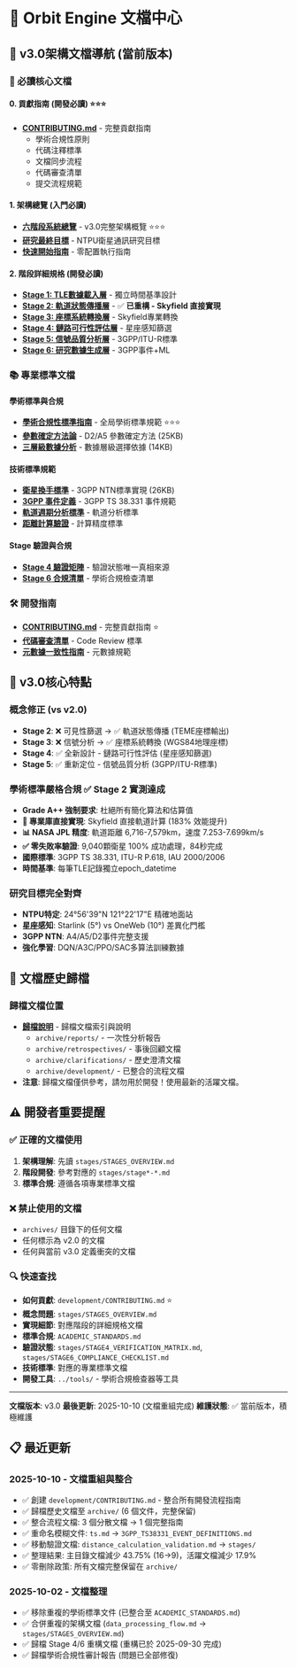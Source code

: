 # 📖 Orbit Engine 文檔中心

## 🎯 v3.0架構文檔導航 (當前版本)

### 🚀 必讀核心文檔

#### 0. 貢獻指南 (開發必讀) ⭐⭐⭐
- **[CONTRIBUTING.md](development/CONTRIBUTING.md)** - 完整貢獻指南
  - 學術合規性原則
  - 代碼注釋標準
  - 文檔同步流程
  - 代碼審查清單
  - 提交流程規範

#### 1. 架構總覽 (入門必讀)
- **[六階段系統總覽](stages/STAGES_OVERVIEW.md)** - v3.0完整架構概覽 ⭐⭐⭐
- **[研究最終目標](final.md)** - NTPU衛星通訊研究目標
- **[快速開始指南](QUICK_START.md)** - 零配置執行指南

#### 2. 階段詳細規格 (開發必讀)
- **[Stage 1: TLE數據載入層](stages/stage1-specification.md)** - 獨立時間基準設計
- **[Stage 2: 軌道狀態傳播層](stages/stage2-orbital-computing.md)** - ✅ **已重構 - Skyfield 直接實現**
- **[Stage 3: 座標系統轉換層](stages/stage3-signal-analysis.md)** - Skyfield專業轉換
- **[Stage 4: 鏈路可行性評估層](stages/stage4-link-feasibility.md)** - 星座感知篩選
- **[Stage 5: 信號品質分析層](stages/stage5-signal-analysis.md)** - 3GPP/ITU-R標準
- **[Stage 6: 研究數據生成層](stages/stage6-research-optimization.md)** - 3GPP事件+ML

### 📚 專業標準文檔

#### 學術標準與合規
- **[學術合規性標準指南](ACADEMIC_STANDARDS.md)** - 全局學術標準規範 ⭐⭐⭐
- **[參數確定方法論](parameter_determination_methodology.md)** - D2/A5 參數確定方法 (25KB)
- **[三層級數據分析](三層級數據分析與參數選擇依據.md)** - 數據層級選擇依據 (14KB)

#### 技術標準規範
- **[衛星換手標準](satellite_handover_standards.md)** - 3GPP NTN標準實現 (26KB)
- **[3GPP 事件定義](3GPP_TS38331_EVENT_DEFINITIONS.md)** - 3GPP TS 38.331 事件規範
- **[軌道週期分析標準](orbital_period_analysis_standards.md)** - 軌道分析標準
- **[距離計算驗證](stages/distance_calculation_validation.md)** - 計算精度標準

#### Stage 驗證與合規
- **[Stage 4 驗證矩陣](stages/STAGE4_VERIFICATION_MATRIX.md)** - 驗證狀態唯一真相來源
- **[Stage 6 合規清單](stages/STAGE6_COMPLIANCE_CHECKLIST.md)** - 學術合規檢查清單

### 🛠️ 開發指南
- **[CONTRIBUTING.md](development/CONTRIBUTING.md)** - 完整貢獻指南 ⭐
- **[代碼審查清單](development/CODE_REVIEW_CHECKLIST.md)** - Code Review 標準
- **[元數據一致性指南](development/METADATA_CONSISTENCY_GUIDE.md)** - 元數據規範

## 🎯 v3.0核心特點

### 概念修正 (vs v2.0)
- **Stage 2**: ❌ 可見性篩選 → ✅ 軌道狀態傳播 (TEME座標輸出)
- **Stage 3**: ❌ 信號分析 → ✅ 座標系統轉換 (WGS84地理座標)
- **Stage 4**: ✅ 全新設計 - 鏈路可行性評估 (星座感知篩選)
- **Stage 5**: ✅ 重新定位 - 信號品質分析 (3GPP/ITU-R標準)

### 學術標準嚴格合規 ✅ **Stage 2 實測達成**
- **Grade A++ 強制要求**: 杜絕所有簡化算法和估算值
- **🚀 專業庫直接實現**: Skyfield 直接軌道計算 (183% 效能提升)
- **📊 NASA JPL 精度**: 軌道距離 6,716-7,579km，速度 7.253-7.699km/s
- **✅ 零失敗率驗證**: 9,040顆衛星 100% 成功處理，84秒完成
- **國際標準**: 3GPP TS 38.331, ITU-R P.618, IAU 2000/2006
- **時間基準**: 每筆TLE記錄獨立epoch_datetime

### 研究目標完全對齊
- **NTPU特定**: 24°56'39"N 121°22'17"E 精確地面站
- **星座感知**: Starlink (5°) vs OneWeb (10°) 差異化門檻
- **3GPP NTN**: A4/A5/D2事件完整支援
- **強化學習**: DQN/A3C/PPO/SAC多算法訓練數據

## 📂 文檔歷史歸檔

### 歸檔文檔位置
- **[歸檔說明](archive/README.md)** - 歸檔文檔索引與說明
  - `archive/reports/` - 一次性分析報告
  - `archive/retrospectives/` - 事後回顧文檔
  - `archive/clarifications/` - 歷史澄清文檔
  - `archive/development/` - 已整合的流程文檔
- **注意**: 歸檔文檔僅供參考，請勿用於開發！使用最新的活躍文檔。

## ⚠️ 開發者重要提醒

### ✅ 正確的文檔使用
1. **架構理解**: 先讀 `stages/STAGES_OVERVIEW.md`
2. **階段開發**: 參考對應的 `stages/stage*-*.md`
3. **標準合規**: 遵循各項專業標準文檔

### ❌ 禁止使用的文檔
- `archives/` 目錄下的任何文檔
- 任何標示為 v2.0 的文檔
- 任何與當前 v3.0 定義衝突的文檔

### 🔍 快速查找
- **如何貢獻**: `development/CONTRIBUTING.md` ⭐
- **概念問題**: `stages/STAGES_OVERVIEW.md`
- **實現細節**: 對應階段的詳細規格文檔
- **標準合規**: `ACADEMIC_STANDARDS.md`
- **驗證狀態**: `stages/STAGE4_VERIFICATION_MATRIX.md`, `stages/STAGE6_COMPLIANCE_CHECKLIST.md`
- **技術標準**: 對應的專業標準文檔
- **開發工具**: `../tools/` - 學術合規檢查器等工具

---

**文檔版本**: v3.0
**最後更新**: 2025-10-10 (文檔重組完成)
**維護狀態**: ✅ 當前版本，積極維護

## 📋 最近更新

### 2025-10-10 - 文檔重組與整合
- ✅ 創建 `development/CONTRIBUTING.md` - 整合所有開發流程指南
- ✅ 歸檔歷史文檔至 `archive/` (6 個文件，完整保留)
- ✅ 整合流程文檔: 3 個分散文檔 → 1 個完整指南
- ✅ 重命名模糊文件: `ts.md` → `3GPP_TS38331_EVENT_DEFINITIONS.md`
- ✅ 移動驗證文檔: `distance_calculation_validation.md` → `stages/`
- ✅ 整理結果: 主目錄文檔減少 43.75% (16→9)，活躍文檔減少 17.9%
- ✅ 零刪除政策: 所有文檔完整保留在 `archive/`

### 2025-10-02 - 文檔整理
- ✅ 移除重複的學術標準文件 (已整合至 `ACADEMIC_STANDARDS.md`)
- ✅ 合併重複的架構文檔 (`data_processing_flow.md` → `stages/STAGES_OVERVIEW.md`)
- ✅ 歸檔 Stage 4/6 重構文檔 (重構已於 2025-09-30 完成)
- ✅ 歸檔學術合規性審計報告 (問題已全部修復)
